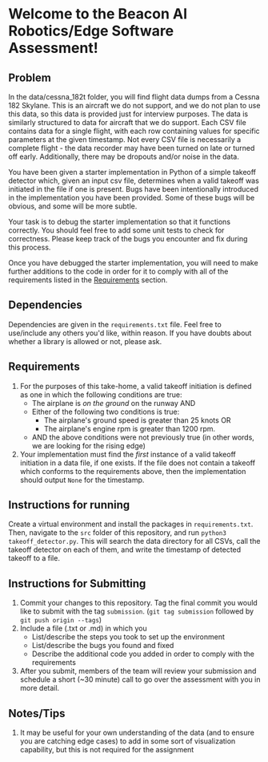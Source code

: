 # Welcome to the Beacon AI Robotics/Edge Software Assessment!

## Problem

In the data/cessna_182t folder, you will find flight data dumps from a Cessna 182 Skylane. This is an aircraft we do not support, and we do not plan to use this data, so this data is provided just for interview purposes. The data is similarly structured to data for aircraft that we do support. Each CSV file contains data for a single flight, with each row containing values for specific parameters at the given timestamp. Not every CSV file is necessarily a complete flight - the data recorder may have been turned on late or turned off early. Additionally, there may be dropouts and/or noise in the data.

You have been given a starter implementation in Python of a simple takeoff detector which, given an input csv file, determines when a valid takeoff was initiated in the file if one is present. Bugs have been intentionally introduced in the implementation you have been provided. Some of these bugs will be obvious, and some will be more subtle. 

Your task is to debug the starter implementation so that it functions correctly. You should feel free to add some unit tests to check for correctness. Please keep track of the bugs you encounter and fix during this process.

Once you have debugged the starter implementation, you will need to make further additions to the code in order for it to comply with all of the requirements listed in the [Requirements](#requirements) section.


## Dependencies

Dependencies are given in the `requirements.txt` file. Feel free to use/include any others you'd like, within reason. If you have doubts about whether a library is allowed or not, please ask.

## Requirements

1. For the purposes of this take-home, a valid takeoff initiation is defined as one in which the following conditions are true:
    - The airplane is *on the ground* on the runway AND
    - Either of the following two conditions is true:
        - The airplane's ground speed is greater than 25 knots OR 
        - The airplane's engine rpm is greater than 1200 rpm.
    - AND the above conditions were not previously true (in other words, we are looking for the rising edge)
2. Your implementation must find the _first_ instance of a valid takeoff initiation in a data file, if one exists. If the file does not contain a takeoff which conforms to the requirements above, then the implementation should output `None` for the timestamp.

## Instructions for running
Create a virtual environment and install the packages in `requirements.txt`. Then, navigate to the `src` folder of this repository, and run `python3 takeoff_detector.py`. This will search the data directory for all CSVs, call the takeoff detector on each of them, and write the timestamp of detected takeoff to a file.

## Instructions for Submitting

1. Commit your changes to this repository. Tag the final commit you would like to submit with the tag `submission`. (`git tag submission` followed by `git push origin --tags`)
2. Include a file (.txt or .md) in which you
    - List/describe the steps you took to set up the environment
    - List/describe the bugs you found and fixed
    - Describe the additional code you added in order to comply with the requirements
3. After you submit, members of the team will review your submission and schedule a short (~30 minute) call to go over the assessment with you in more detail.

## Notes/Tips
1. It may be useful for your own understanding of the data (and to ensure you are catching edge cases) to add in some sort of visualization capability, but this is not required for the assignment